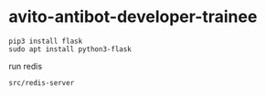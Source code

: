 # avito-antibot-developer-trainee

```shell
pip3 install flask
sudo apt install python3-flask
```

run redis

```shell
src/redis-server
```



